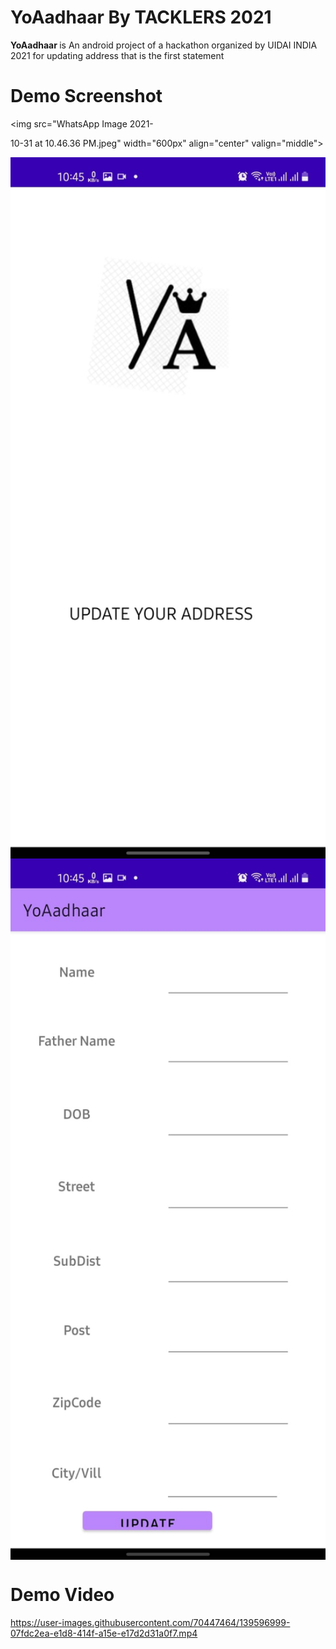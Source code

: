 # YoAadhaar By TACKLERS 2021

<b> YoAadhaar </b>is An android project of a hackathon organized by UIDAI INDIA 2021 for updating address that is the first statement

# Demo Screenshot

<img src="WhatsApp Image 2021-


10-31 at 10.46.36 PM.jpeg" width="600px" align="center" valign="middle">


<img src="WhatsApp Image 2021-10-31 at 10.46.37 PM (1).jpeg" width="600px" align="center" valign="middle">

<img src="WhatsApp Image 2021-10-31 at 10.46.37 PM.jpeg" width="600px" align="center" valign="middle">

# Demo Video

https://user-images.githubusercontent.com/70447464/139596999-07fdc2ea-e1d8-414f-a15e-e17d2d31a0f7.mp4
